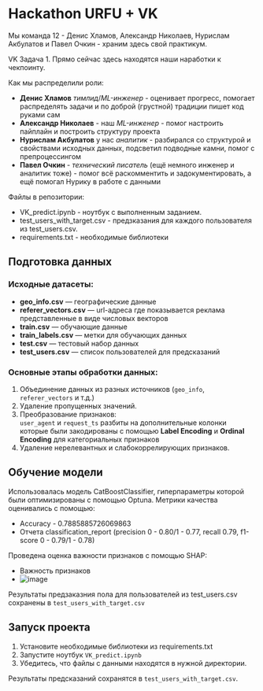 # Hackathon URFU + VK

Мы команда 12 - Денис Хламов, Александр Николаев, Нурислам Акбулатов и Павел Очкин - храним здесь свой практикум.

VK Задача 1.
Прямо сейчас здесь находятся наши наработки к чекпоинту.

Как мы распределили роли:
- **Денис Хламов** _тимлид_/_ML-инженер_ - оценивает прогресс, помогает распределять задачи и по доброй (грустной) традиции пишет код руками сам
- **Александр Николаев** - наш _ML-инженер_ - помог настроить пайплайн и построить структуру проекта
- **Нурислам Акбулатов** у нас _аналитик_ - разбирался со структурой и свойствами исходных данных, подсветил подводные камни, помог с препроцессингом
- **Павел Очкин** - _технический писатель_ (ещё немного инженер и аналитик тоже) - помог всё раскомментить и задокументировать, а ещё помогал Нурику в работе с данными

Файлы в репозитории:
- VK_predict.ipynb - ноутбук с выполненным заданием.
- test_users_with_target.csv - предзказания для каждого пользователя из test_users.csv.
- requirements.txt - необходимые библиотеки

## Подготовка данных
### Исходные датасеты:

- **geo_info.csv** — географические данные
- **referer_vectors.csv** — url-адреса где показывается реклама представленные в виде числовых векторов
- **train.csv** — обучающие данные
- **train_labels.csv** — метки для обучающих данных
- **test.csv** — тестовый набор данных
- **test_users.csv** — список пользователей для предсказаний

### Основные этапы обработки данных:
1. Объединение данных из разных источников (`geo_info`, `referer_vectors` и т.д.)
2. Удаление пропущенных значений.
3. Преобразование признаков:  
    `user_agent` и `request_ts` разбиты на дополнительные колонки которые были закодированы с помощью
    **Label Encoding** и **Ordinal Encoding** для категориальных признаков
5. Удаление нерелевантных и слабокоррелирующих признаков.

## Обучение модели

Использовалась модель CatBoostClassifier, гиперпараметры которой были оптимизированы с помощью Optuna.
Метрики качества оценивались с помощью:  
- Accuracy - 0.7885885726069863
- Отчета classification_report (precision 0 - 0.80/1 - 0.77, recall 0.79, f1-score 0 - 0.79/1 - 0.78)

  

Проведена оценка важности признаков с помощью SHAP:
- Важность признаков
- ![image](https://github.com/user-attachments/assets/dae4e1fb-dc5d-494f-8143-9d63b5a70f76)




Результаты предзаказния пола для пользователей из test_users.csv сохранены в `test_users_with_target.csv`  

## Запуск проекта

1. Установите необходимые библиотеки из requirements.txt
2. Запустите ноутбук `VK_predict.ipynb`
3. Убедитесь, что файлы с данными находятся в нужной директории.

Результаты предсказаний сохранятся в `test_users_with_target.csv`.
   
